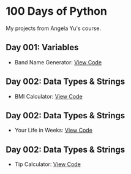 # 100 Days of Python
My projects from Angela Yu's course.

## Day 001: Variables
- Band Name Generator: [View Code](day-001-variables/band_name.py)
## Day 002: Data Types & Strings
- BMI Calculator: [View Code](day-002-data-types-string/bmi_calculator.py)
## Day 002: Data Types & Strings
- Your Life in Weeks: [View Code](day-002-data-types-string/life_in_weeks.py)
## Day 002: Data Types & Strings
- Tip Calculator: [View Code](day-002-data-types-string/tip_calculator.py)
